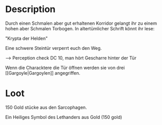 
# Description

Durch einen Schmalen aber gut erhaltenen Korridor gelangt ihr zu einem hohen aber Schmalen Torbogen. In altertümlicher Schrift könnt ihr lese:

"Krypta der Helden"

Eine schwere Steintür verperrt euch den Weg.

--> Perception check DC 10, man hört Gescharre hinter der Tür



Wenn die Characktere die Tür öffnen werden sie von drei [[Gargoyle|Gargoylen]] angegriffen. 

# Loot 

150 Gold stücke aus den Sarcophagen.

Ein Heiliges Symbol des Lethanders aus Gold (150 gold)
